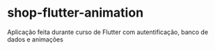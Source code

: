 # shop-flutter-animation
 Aplicação feita durante curso de Flutter com autentificação, banco de dados e animações

